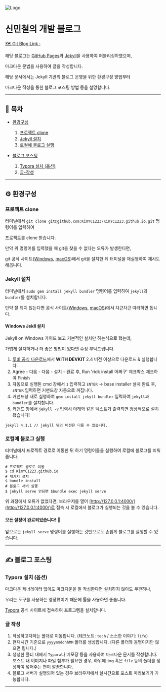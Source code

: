 ![Logo](https://github.com/)

# 신민철의 개발 블로그

[🗺 Git Blog Link : ]()

해당 블로그는 [GitHub Pages](https://pages.github.com/)와 [Jekyll](https://jekyllrb.com/)을 사용하여 퍼블리싱하였으며, 

마크다운 문법을 사용하여 글을 작성합니다.

해당 문서에서는 Jekyll 기반의 블로그 운영을 위한 환경구성 방법부터

마크다운 작성을 통한 블로그 포스팅 방법 등을 설명합니다.

----

## 📖 목차

- [환경구성](#️-환경구성)
  1. [프로젝트 clone](#프로젝트-clone)
  2. [Jekyll 설치](#jekyll-설치)
  3. [로컬에 블로그 실행](#로컬에-블로그-실행)

- [블로그 포스팅](#️-블로그-포스팅)
  1. [Typora 설치 (옵션)](#typora-설치-옵션)
  2. [글-작성](#글-작성)
  
----
  
## ⚙️ 환경구성

### 프로젝트 clone

터미널에서 `git clone git@github.com:KimYC1223/KimYC1223.github.io.git` 명령어를 입력하여

프로젝트를 clone 받습니다.

만약 위 명령어를 입력했을 때 git을 찾을 수 없다는 오류가 발생한다면,

git 공식 사이트([Windows](https://git-scm.com/download/win), [macOS](https://git-scm.com/download/mac))에서 git을 설치한 뒤 터미널을 재실행하여 재시도해봅니다.

### Jekyll 설치

터미널에서 `sudo gem install jekyll bundler` 명령어를 입력하여 `jekyll`과 `bundler`를 설치합니다.

만약 잘 되지 않는다면 공식 사이트([Windows](https://jekyllrb.com/docs/installation/windows/), [macOS](https://jekyllrb.com/docs/installation/macos/))에서 차근차근 따라하면 됩니다.

#### Windows Jekll 설치 

Jekyll on Windows 가이드 보고 기본적인 설치만 하는식으로 했는데,

가볍게 설치하거나 더 좋은 방법이 있다면 수정 부탁드립니다.

1. [루비 공식 다운로드](https://rubyinstaller.org/downloads/)에서 **WITH DEVKIT** 2.4 버전 이상으로 다운로드 & 실행합니다.
2. Agree - 다음 - 다음 - 설치 - 완료 후, Run 'ridk install 어쩌구' 체크박스 체크하여 Finish
3. 자동으로 실행된 cmd 창에서 `1` 입력하고 `ENTER` → base installer 설치 완료 후, `ENTER` 입력하면 커맨드창 자동으로 꺼집니다.
4. 커맨드창 새로 실행하여 `gem install jekyll bundler` 입력하여 `jekyll`과 `bundler`를 설치합니다.
5. 커맨드 창에서 `jekyll -v` 입력시 아래와 같은 텍스트가 출력되면 정상적으로 설치 됐습니다!

```shell
jekyll 4.1.1 // jekyll 뒤의 버전은 다를 수 있습니다.
```

### 로컬에 블로그 실행

터미널에서 프로젝트 경로로 이동한 뒤 하기 명령어들을 실행하여 로컬에 블로그를 띄워줍니다.

```shell
# 프로젝트 경로로 이동
$ cd KimYC1223.github.io
# 패키지 설치
$ bundle install
# 블로그 서버 실행
$ jekyll serve 안되면 $bundle exec jekyll serve
```

위 과정에서 오류가 없었다면, 브라우저를 열어 [http://127.0.0.1:4000/](http://127.0.0.1:4000/)로 접속 시 로컬에서 블로그가 실행되는 것을 볼 수 있습니다.

#### 모든 설정이 완료되었습니다! 🎉

앞으로는 `jekyll serve` 명령어를 실행하는 것만으로도 손쉽게 블로그를 실행할 수 있습니다.

----

## ✍️ 블로그 포스팅

### Typora 설치 (옵션)

마크다운 제너레이터 없이도 마크다운을 잘 작성한다면 설치하지 않아도 무관하나,

우리는 도구를 사용하는 영장류이기 때문에 툴을 사용하면 좋습니다.

[Typora](https://typora.io/) 공식 사이트에 접속하여 프로그램을 설치합니다.

### 글 작성

1. 작성하고자하는 폴더로 이동합니다. (테크노트: `tech` / 소소한 이야기: `life`)
2. 현재시간 기준으로 `yyyymmddhhMM` 폴더를 생성합니다. (다른 폴더와 동명이지만 않으면 됩니다.)
3. 생성한 폴더 내에서 `Typora`나 메모장 등을 사용하여 마크다운 문서를 작성합니다. 포스트 내 이미지나 파일 첨부가 필요한 경우, 하위에 `img` 혹은 `file` 등의 폴더를 생성하여 넣어주는 편이 깔끔합니다.
4. 블로그 서버가 실행되어 있는 경우 브라우저에서 실시간으로 포스트 미리보기가 가능합니다.

---- 

